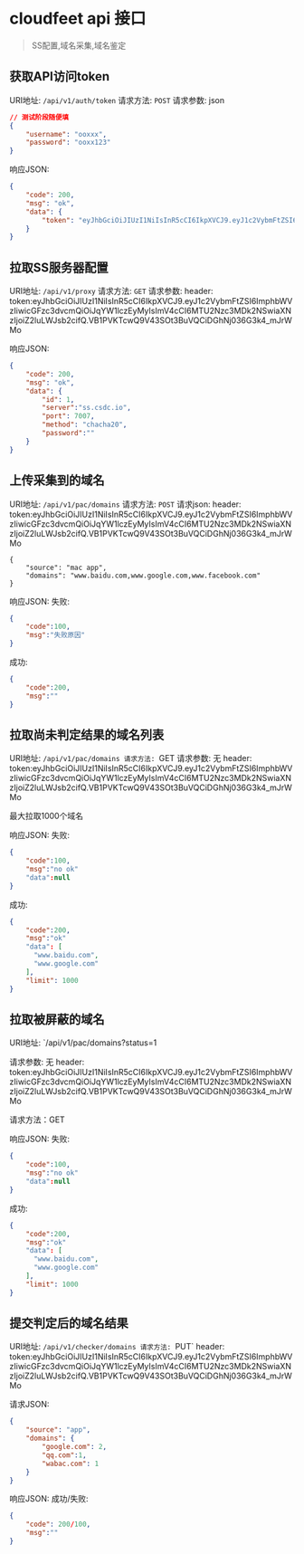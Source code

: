# cloudfeet api 接口


>SS配置,域名采集,域名鉴定 

## 获取API访问token
URI地址: `/api/v1/auth/token`
请求方法: `POST`
请求参数: json

```json
// 测试阶段随便填
{
    "username": "ooxxx",
    "password": "ooxx123" 
}
```
响应JSON:

```json
{
    "code": 200,
    "msg": "ok",
    "data": {
        "token": "eyJhbGciOiJIUzI1NiIsInR5cCI6IkpXVCJ9.eyJ1c2VybmFtZSI6ImphbWVzIiwicGFzc3dvcmQiOiJqYW1lczEyMyIsImV4cCI6MTU2Nzc3MDk2NSwiaXNzIjoiZ2luLWJsb2cifQ.VB1PVKTcwQ9V43SOt3BuVQCiDGhNj036G3k4_mJrWMo"
    }
}
```

## 拉取SS服务器配置

URI地址: `/api/v1/proxy`
请求方法: `GET`
请求参数: 
header:
    token:eyJhbGciOiJIUzI1NiIsInR5cCI6IkpXVCJ9.eyJ1c2VybmFtZSI6ImphbWVzIiwicGFzc3dvcmQiOiJqYW1lczEyMyIsImV4cCI6MTU2Nzc3MDk2NSwiaXNzIjoiZ2luLWJsb2cifQ.VB1PVKTcwQ9V43SOt3BuVQCiDGhNj036G3k4_mJrWMo

响应JSON:

```json
{
    "code": 200,
    "msg": "ok",
    "data": {
        "id": 1,
        "server":"ss.csdc.io",
        "port": 7007,
        "method": "chacha20",
        "password":""
    }
}
```



## 上传采集到的域名

URI地址:  `/api/v1/pac/domains`
请求方法: `POST`
请求json:
header:
    token:eyJhbGciOiJIUzI1NiIsInR5cCI6IkpXVCJ9.eyJ1c2VybmFtZSI6ImphbWVzIiwicGFzc3dvcmQiOiJqYW1lczEyMyIsImV4cCI6MTU2Nzc3MDk2NSwiaXNzIjoiZ2luLWJsb2cifQ.VB1PVKTcwQ9V43SOt3BuVQCiDGhNj036G3k4_mJrWMo

```
{
	"source": "mac app",
	"domains": "www.baidu.com,www.google.com,www.facebook.com"
}
```

响应JSON:
失败:

```json
{
    "code":100,
    "msg":"失败原因"
}
```

成功:

```json
{
    "code":200,
    "msg":""
}
```

##  拉取尚未判定结果的域名列表

URI地址: `/api/v1/pac/domains
请求方法: `GET
请求参数: 无                                                                                                                               header:
    token:eyJhbGciOiJIUzI1NiIsInR5cCI6IkpXVCJ9.eyJ1c2VybmFtZSI6ImphbWVzIiwicGFzc3dvcmQiOiJqYW1lczEyMyIsImV4cCI6MTU2Nzc3MDk2NSwiaXNzIjoiZ2luLWJsb2cifQ.VB1PVKTcwQ9V43SOt3BuVQCiDGhNj036G3k4_mJrWMo
                                   

最大拉取1000个域名

响应JSON:
失败:

```json
{
    "code":100,
    "msg":"no ok"
    "data":null
}
```

成功:

```json
{
    "code":200,
    "msg":"ok"
    "data": [
      "www.baidu.com",
      "www.google.com"
    ],
	"limit": 1000
}
```

## 拉取被屏蔽的域名

URI地址: `/api/v1/pac/domains?status=1

请求参数: 无
header:
    token:eyJhbGciOiJIUzI1NiIsInR5cCI6IkpXVCJ9.eyJ1c2VybmFtZSI6ImphbWVzIiwicGFzc3dvcmQiOiJqYW1lczEyMyIsImV4cCI6MTU2Nzc3MDk2NSwiaXNzIjoiZ2luLWJsb2cifQ.VB1PVKTcwQ9V43SOt3BuVQCiDGhNj036G3k4_mJrWMo

请求方法：GET

响应JSON:
失败:

```json
{
    "code":100,
    "msg":"no ok"
    "data":null
}
```

成功:

```json
{
    "code":200,
    "msg":"ok"
    "data": [
      "www.baidu.com",
      "www.google.com"
    ],
	"limit": 1000
}
```



## 提交判定后的域名结果

URI地址: `/api/v1/checker/domains
请求方法: `PUT`
header:
    token:eyJhbGciOiJIUzI1NiIsInR5cCI6IkpXVCJ9.eyJ1c2VybmFtZSI6ImphbWVzIiwicGFzc3dvcmQiOiJqYW1lczEyMyIsImV4cCI6MTU2Nzc3MDk2NSwiaXNzIjoiZ2luLWJsb2cifQ.VB1PVKTcwQ9V43SOt3BuVQCiDGhNj036G3k4_mJrWMo

请求JSON:

```json
{
    "source": "app",
    "domains": {
        "google.com": 2,
        "qq.com":1,
        "wabac.com": 1
    }
}
```


响应JSON:
成功/失败:

```json
{
    "code": 200/100,
    "msg":""
}
```
